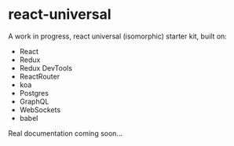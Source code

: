 # react-universal

A work in progress, react universal (isomorphic) starter kit, built on:

- React
- Redux
- Redux DevTools
- ReactRouter
- koa
- Postgres
- GraphQL
- WebSockets
- babel

Real documentation coming soon...
